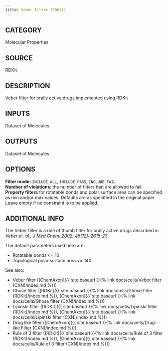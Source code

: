 ```yaml
---
title: Veber filter (RDKit)
---
```


## CATEGORY
Molecular Properties

## SOURCE
RDKit

## DESCRIPTION
Veber filter for orally active drugs implemented using RDKit

## INPUTS
Dataset of Molecules

## OUTPUTS
Dataset of Molecules

## OPTIONS

**Filter mode:** `INCLUDE_ALL`, `INCLUDE_PASS`, `INCLUDE_FAIL`<br>
**Number of violations**: the number of filters that are allowed to fail<br>
**Property filters** for rotatable bonds and polar surface area can be specified as min and/or max values. Defaults are as specified in the original paper. Leave empty if no constraint is to be applied.

## ADDITIONAL INFO

The Veber filter is a rule of thumb filter for orally active drugs described in <cite>Veber et. al., [J Med Chem. 2002; 45(12): 2615-23](https://www.ncbi.nlm.nih.gov/pubmed/12036371)</cite>.

The default parameters used here are:

- Rotatable bonds <= 10
- Topological polar surface area <= 140

See also:

- Veber filter ([ChemAxon]({{ site.baseurl }}{% link docs/cells/Veber filter (CXN)/index.md %}))
- Ghose filter ([RDKit]({{ site.baseurl }}{% link docs/cells/Ghose filter (RDKit)/index.md %}), [ChemAxon]({{ site.baseurl }}{% link docs/cells/Ghose filter (CXN)/index.md %}))
- Lipinski filter ([RDKit]({{ site.baseurl }}{% link docs/cells/Lipinski filter (RDKit)/index.md %}), [ChemAxon]({{ site.baseurl }}{% link docs/cells/Lipinski filter (CXN)/index.md %}))
- Drug like filter ([ChemAxon]({{ site.baseurl }}{% link docs/cells/Drug-like Filter (CXN)/index.md %}))
- Rule of 3 filter ([RDKit]({{ site.baseurl }}{% link docs/cells/Rule of 3 filter (RDKit)/index.md %}), [ChemAxon]({{ site.baseurl }}{% link docs/cells/Rule of 3 filter (CXN)/index.md %}))
